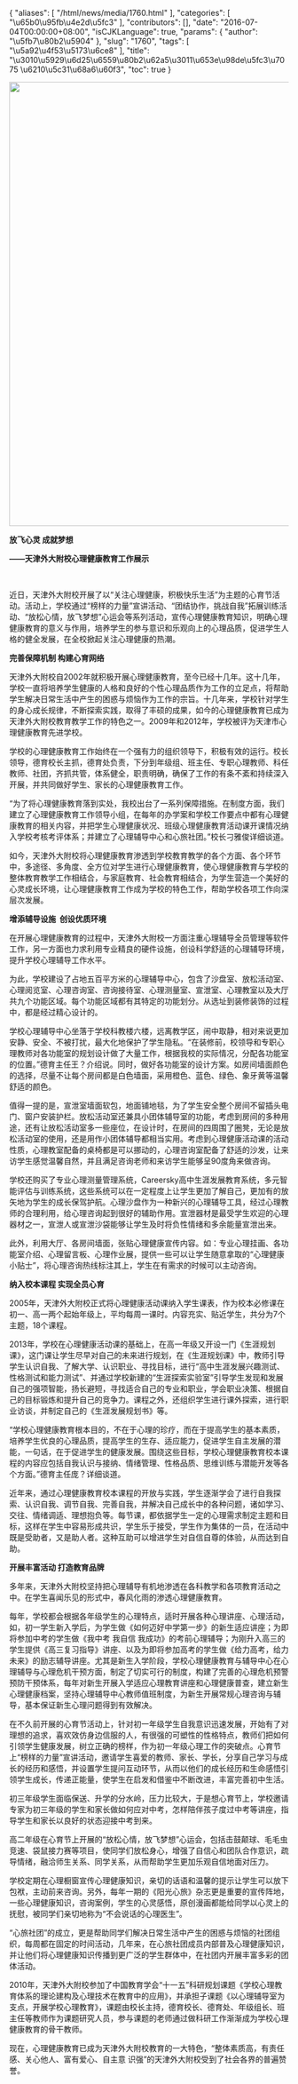 {
    "aliases": [
        "/html/news/media/1760.html"
    ],
    "categories": [
        "\u65b0\u95fb\u4e2d\u5fc3"
    ],
    "contributors": [],
    "date": "2016-07-04T00:00:00+08:00",
    "isCJKLanguage": true,
    "params": {
        "author": "\u5fb7\u80b2\u5904"
    },
    "slug": "1760",
    "tags": [
        "\u5a92\u4f53\u5173\u6ce8"
    ],
    "title": "\u3010\u5929\u6d25\u6559\u80b2\u62a5\u3011\u653e\u98de\u5fc3\u7075 \u6210\u5c31\u68a6\u60f3",
    "toc": true
}


<img
    src="https://cdn.tfls.online/mirror/full/1a325d357cb5fb344134550cdd9b064806ac7743.jpg"
    style="display:block;margin-left:auto;margin-right:auto;"
    decoding="async"
    fetchpriority="auto"
    loading="lazy"
    height="800"
    width="573"
/>







**放飞心灵 成就梦想**




**——天津外大附校心理健康教育工作展示**




 




近日，天津外大附校开展了以“关注心理健康，积极快乐生活”为主题的心育节活动。活动上，学校通过“榜样的力量”宣讲活动、“团结协作，挑战自我”拓展训练活动、“放松心情，放飞梦想”心运会等系列活动，宣传心理健康教育知识，明确心理健康教育的意义与作用，培养学生的参与意识和乐观向上的心理品质，促进学生人格的健全发展，在全校掀起关注心理健康的热潮。




**完善保障机制 构建心育网络**




天津外大附校自2002年就积极开展心理健康教育，至今已经十几年。这十几年，学校一直将培养学生健康的人格和良好的个性心理品质作为工作的立足点，将帮助学生解决日常生活中产生的困惑与烦恼作为工作的宗旨。十几年来，学校针对学生的身心成长规律，不断探索实践，取得了丰硕的成果，如今的心理健康教育已成为天津外大附校教育教学工作的特色之一。2009年和2012年，学校被评为天津市心理健康教育先进学校。




学校的心理健康教育工作始终在一个强有力的组织领导下，积极有效的运行。校长领导，德育校长主抓，德育处负责，下分到年级组、班主任、专职心理教师、科任教师、社团，齐抓共管，体系健全，职责明确，确保了工作的有条不紊和持续深入开展，并共同做好学生、家长的心理健康教育工作。




“为了将心理健康教育落到实处，我校出台了一系列保障措施。在制度方面，我们建立了心理健康教育工作领导小组，在每年的办学案和学校工作要点中都有心理健康教育的相关内容，并把学生心理健康状况、班级心理健康教育活动课开课情况纳入学校考核考评体系；并建立了心理辅导中心和心旅社团。”校长刁雅俊详细谈道。




如今，天津外大附校将心理健康教育渗透到学校教育教学的各个方面、各个环节中，多途径、多角度、全方位对学生进行心理健康教育，使心理健康教育与学校的整体教育教学工作相结合，与家庭教育、社会教育相结合，为学生营造一个美好的心灵成长环境，让心理健康教育工作成为学校的特色工作，帮助学校各项工作向深层次发展。




**增添辅导设施  创设优质环境**




在开展心理健康教育的过程中，天津外大附校一方面注重心理辅导全员管理等软件工作，另一方面也力求利用专业精良的硬件设施，创设科学舒适的心理辅导环境，提升学校心理辅导工作水平。




为此，学校建设了占地五百平方米的心理辅导中心，包含了沙盘室、放松活动室、心理阅览室、心理咨询室、咨询接待室、心理测量室、宣泄室、心理教室以及大厅共九个功能区域。每个功能区域都有其特定的功能划分。从选址到装修装饰的过程中，都是经过精心设计的。




学校心理辅导中心坐落于学校科教楼六楼，远离教学区，闹中取静，相对来说更加安静、安全、不被打扰，最大化地保护了学生隐私。“在装修前，校领导和专职心理教师对各功能室的规划设计做了大量工作，根据我校的实际情况，分配各功能室的位置。”德育主任王？介绍说。同时，做好各功能室的设计方案。如房间墙面颜色的选择，尽量不让每个房间都是白色墙面，采用橙色、蓝色、绿色、象牙黄等温馨舒适的颜色。




值得一提的是，宣泄室墙面软包，地面铺地毯，为了学生安全整个房间不留插头电门、窗户安装护栏。放松活动室还兼具小团体辅导室的功能，考虑到房间的多种用途，还有让放松活动室多一些座位，在设计时，在房间的四周围了圈凳，无论是放松活动室的使用，还是用作小团体辅导都相当实用。考虑到心理健康活动课的活动性质，心理教室配备的桌椅都是可以挪动的，心理咨询室配备了舒适的沙发，让来访学生感觉温馨自然，并且满足咨询老师和来访学生能够呈90度角来做咨询。




学校还购买了专业心理测量管理系统，Careersky高中生涯发展教育系统，多元智能评估与训练系统，这些系统可以在一定程度上让学生更加了解自己，更加有的放矢地为学生的成长保驾护航。心理沙盘作为一种新兴的心理辅导工具，经过心理教师的合理利用，给心理咨询起到很好的辅助作用。宣泄器材是最受学生欢迎的心理器材之一，宣泄人或宣泄沙袋能够让学生及时将负性情绪和多余能量宣泄出来。




此外，利用大厅、各房间墙面，张贴心理健康宣传内容。如：专业心理挂画、各功能室介绍、心理留言板、心理作业展，提供一些可以让学生随意拿取的“心理健康小贴士”，将心理咨询热线标注其上，学生在有需求的时候可以主动咨询。




**纳入校本课程 实现全员心育**




2005年，天津外大附校正式将心理健康活动课纳入学生课表，作为校本必修课在初一、高一两个起始年级上，平均每周一课时。内容充实、贴近学生，共分为7个主题，18个课程。




2013年，学校在心理健康活动课的基础上，在高一年级又开设一门《生涯规划课》，这门课让学生尽早对自己的未来进行规划，在《生涯规划课》中，教师引导学生认识自我、了解大学、认识职业、寻找目标，进行“高中生涯发展兴趣测试、性格测试和能力测试”、并通过学校新建的“生涯探索实验室”引导学生发现和发展自己的强项智能，扬长避短，寻找适合自己的专业和职业，学会职业决策、根据自己的目标锻炼和提升自己的竞争力。课程之外，还组织学生进行课外探索，进行职业访谈，并制定自己的《生涯发展规划书》等。




“学校心理健康教育根本目的，不在于心理的珍疗，而在于提高学生的基本素质，培养学生优良的心理品质，提高学生的生存、适应能力，促进学生自主发展的潜能，一句话，在于促进学生的健康发展。围绕这些目标，学校心理健康教育校本课程的内容应包括自我认识与接纳、情绪管理、性格品质、思维训练与潜能开发等各个方面。”德育主任庞？详细谈道。




近年来，通过心理健康教育校本课程的开放与实践，学生逐渐学会了进行自我探索、认识自我、调节自我、完善自我，并解决自己成长中的各种问题，诸如学习、交往、情绪调适、理想抱负等。每节课，都依据学生一定的心理需求制定主题和目标，这样在学生中容易形成共识，学生乐于接受，学生作为集体的一员，在活动中既是受助者，又是助人者。这种互助可以增进学生对自信自尊的体验，从而达到自助。




**开展丰富活动 打造教育品牌**




多年来，天津外大附校坚持把心理辅导有机地渗透在各科教学和各项教育活动之中。在学生喜闻乐见的形式中，春风化雨的渗透心理健康教育。 




每年，学校都会根据各年级学生的心理特点，适时开展各种心理讲座、心理活动，如，初一学生新入学后，为学生做《如何迈好中学第一步》的新生适应讲座；为即将参加中考的学生做《我中考 我自信 我成功》的考前心理辅导；为刚升入高三的学生提供《高三复习指导》讲座、以及为即将参加高考的学生做《给力高考，给力未来》的励志辅导讲座。尤其是新生入学阶段，学校心理健康教育与辅导中心在心理辅导与心理危机干预方面，制定了切实可行的制度，构建了完善的心理危机预警预防干预体系，每年对新生开展入学适应心理教育讲座和心理健康普查，建立新生心理健康档案，坚持心理辅导中心教师值班制度，为新生开展常规心理咨询与辅导，基本保证新生心理问题得到有效解决。




在不久前开展的心育节活动上，针对初一年级学生自我意识迅速发展，开始有了对理想的追求，喜欢效仿身边信服的人，有很强的可塑性的性格特点，教师们把如何引领学生健康发展，树立正确的榜样，作为初一年级心理工作的突破点。心育节上“榜样的力量”宣讲活动，邀请学生喜爱的教师、家长、学长，分享自己学习与成长的经历和感悟，并设置学生提问互动环节，从而以他们的成长经历和生命感悟引领学生成长，传递正能量，使学生在启发和借鉴中不断改进，丰富完善初中生活。




初三年级学生面临保送、升学的分水岭，压力比较大，于是想心育节上，学校邀请专家为初三年级的学生和家长做如何应对中考，怎样陪伴孩子度过中考等讲座，指导学生和家长以良好的状态迎接中考到来。




高二年级在心育节上开展的“放松心情，放飞梦想”心运会，包括击鼓颠球、毛毛虫竞速、袋鼠接力赛等项目，使同学们放松身心，增强了自信心和团队合作意识，疏导情绪，融洽师生关系、同学关系，从而帮助学生更加乐观自信地面对压力。




学校定期在心理橱窗宣传心理健康知识，亲切的话语和温馨的提示让学生可以放下包袱，主动前来咨询。另外，每年一期的《阳光心旅》杂志更是重要的宣传阵地，一些心理健康知识，咨询案例，学生的心灵感悟，原创漫画都能给同学以心灵上的抚慰，被同学们亲切地称为“不会说话的心理医生”。




“心旅社团”的成立，更是帮助同学们解决日常生活中产生的困惑与烦恼的社团组织，每周都在固定的时间活动，几年来，在心旅社团成员内部普及心理健康知识，并让他们将心理健康知识传播到更广泛的学生群体中，在社团内开展丰富多彩的团体活动。




2010年，天津外大附校参加了中国教育学会“十一五”科研规划课题《学校心理教育体系的理论建构及心理技术在教育中的应用》，并承担子课题《以心理辅导室为支点，开展学校心理教育》，课题由校长主持，德育校长、德育处、年级组长、班主任等教师作为课题研究人员，参与课题的老师通过做科研工作渐渐成为学校心理健康教育的骨干教师。




现在，心理健康教育已成为天津外大附校教育的一大特色，“整体素质高，有责任感、关心他人、富有爱心、自主意 识强”的天津外大附校受到了社会各界的普遍赞誉。 




 




 




 




 




 




 




 




  



